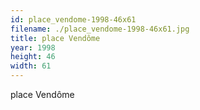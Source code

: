 ```yaml
---
id: place_vendome-1998-46x61
filename: ./place_vendome-1998-46x61.jpg
title: place Vendôme
year: 1998
height: 46
width: 61
---
```


place Vendôme
